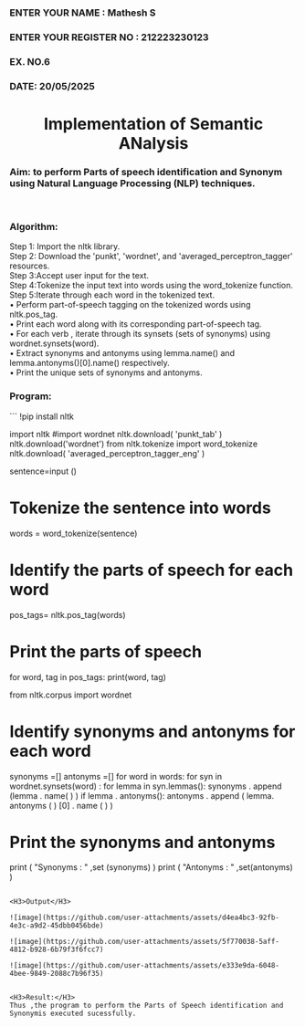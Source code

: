 <H3>ENTER YOUR NAME : Mathesh S</H3>
<H3>ENTER YOUR REGISTER NO : 212223230123</H3>
<H3>EX. NO.6</H3>
<H3>DATE: 20/05/2025</H3>
<H1 ALIGN =CENTER>Implementation of Semantic ANalysis</H1>
<H3>Aim: to perform Parts of speech identification and Synonym using Natural Language Processing (NLP) techniques. </H3> 
 <BR>
<h3>Algorithm:</h3>
Step 1: Import the nltk library.<br>
Step 2: Download the 'punkt', 'wordnet', and 'averaged_perceptron_tagger' resources.<br>
Step 3:Accept user input for the text.<br>
Step 4:Tokenize the input text into words using the word_tokenize function.<br>
Step 5:Iterate through each word in the tokenized text.<br>
•	Perform part-of-speech tagging on the tokenized words using nltk.pos_tag.<br>
•	Print each word along with its corresponding part-of-speech tag.<br>
•	For each verb , iterate through its synsets (sets of synonyms) using wordnet.synsets(word).<br>
•	Extract synonyms and antonyms using lemma.name() and lemma.antonyms()[0].name() respectively.<br>
•	Print the unique sets of synonyms and antonyms.
<H3>Program:</H3>
```
!pip install nltk

import nltk
#import wordnet
nltk.download( 'punkt_tab' )
nltk.download('wordnet')
from nltk.tokenize import word_tokenize
nltk.download( 'averaged_perceptron_tagger_eng' )

sentence=input ()

# Tokenize the sentence into words
words = word_tokenize(sentence)
# Identify the parts of speech for each word
pos_tags= nltk.pos_tag(words)

# Print the parts of speech
for word, tag in pos_tags:
    print(word, tag)

from nltk.corpus import wordnet

# Identify synonyms and antonyms for each word
synonyms =[]
antonyms =[]
for word in words:
	for syn in wordnet.synsets(word) :
		for lemma in syn.lemmas():
			synonyms . append (lemma . name( ) )
			if lemma . antonyms():
				antonyms . append ( lemma. antonyms ( ) [0] . name ( ) )
# Print the synonyms and antonyms
print ( "Synonyms : " ,set (synonyms) )
print ( "Antonyms : " ,set(antonyms) )
```

<H3>Output</H3>

![image](https://github.com/user-attachments/assets/d4ea4bc3-92fb-4e3c-a9d2-45dbb0456bde)

![image](https://github.com/user-attachments/assets/5f770038-5aff-4812-b928-6b79f3f6fcc7)

![image](https://github.com/user-attachments/assets/e333e9da-6048-4bee-9849-2088c7b96f35)


<H3>Result:</H3>
Thus ,the program to perform the Parts of Speech identification and Synonymis executed sucessfully.
